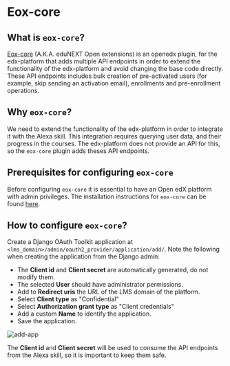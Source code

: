 # Eox-core

## What is `eox-core`?

[Eox-core](https://github.com/eduNEXT/eox-core/) (A.K.A. eduNEXT Open
extensions) is an openedx plugin, for the edx-platform that adds multiple API
endpoints in order to extend the functionality of the edx-platform and avoid
changing the base code directly. These API endpoints includes bulk creation of
pre-activated users (for example, skip sending an activation email),
enrollments and pre-enrollment operations.

## Why `eox-core`?

We need to extend the functionality of the edx-platform in order to integrate
it with the Alexa skill. This integration requires querying user data, and
their progress in the courses. The edx-platform does not provide an API for
this, so the `eox-core` plugin adds theses API endpoints.

## Prerequisites for configuring `eox-core`

Before configuring `eox-core` it is essential to have an Open edX platform
with admin privileges. The installation instructions for `eox-core` can be found
[here](https://github.com/eduNEXT/eox-core/).

## How to configure `eox-core`?

Create a Django OAuth Toolkit application at `<lms_domain>/admin/oauth2_provider/application/add/`.
Note the following when creating the application from the Django admin:

- The **Client id** and **Client secret** are automatically generated, do
  not modify them.
- The selected **User** should have administrator permissions.
- Add to **Redirect uris** the URL of the LMS domain of the platform.
- Select **Client type** as "Confidential"
- Select **Authorization grant type** as "Client credentials"
- Add a custom **Name** to identify the application.
- Save the application.

![add-app](https://github.com/eduNEXT/openedx-alexa-adaptor-template/assets/64033729/b7f28637-d83c-4f46-918b-8ec8f0f0831c)

The **Client id** and **Client secret** will be used to consume the API
endpoints from the Alexa skill, so it is important to keep them safe.
